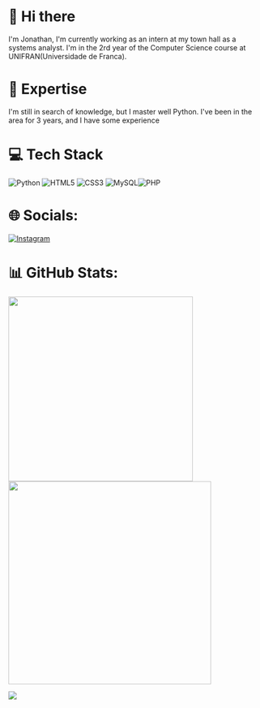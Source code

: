 # 👋 Hi there

I'm Jonathan, I'm currently working as an intern at my town hall as a systems analyst. I'm in the 2rd year of the Computer Science course at UNIFRAN(Universidade de Franca).


# 🚀 Expertise

I'm still in search of knowledge, but I master well Python. I've been in the area for 3 years, and I have some experience

# 💻 Tech Stack
![Python](https://img.shields.io/badge/python-%23323330.svg?style=for-the-badge&logo=javascript&logoColor=%23F7DF1E)  ![HTML5](https://img.shields.io/badge/html5-%23E34F26.svg?style=for-the-badge&logo=html5&logoColor=white) ![CSS3](https://img.shields.io/badge/css3-%231572B6.svg?style=for-the-badge&logo=css3&logoColor=white) ![MySQL](https://img.shields.io/badge/mysql-%2300f.svg?style=for-the-badge&logo=mysql&logoColor=white)![PHP](https://img.shields.io/badge/php-%23777BB4.svg?style=for-the-badge&logo=php&logoColor=white)

# 🌐 Socials:
[![Instagram](https://img.shields.io/badge/Instagram-%23E4405F.svg?logo=Instagram&logoColor=white)](https://www.instagram.com/johnponciano/) 
# 📊 GitHub Stats:
<img src="https://github-readme-stats-wheat-two-53.vercel.app/api?username=eujjRener&theme=neon&hide_border=false&include_all_commits=false&count_private=false"  width="364px" />                    <img src="https://github-readme-streak-stats.herokuapp.com/?user=eujjRener&theme=neon&hide_border=false"  width="400px" />



![](https://github-readme-stats-wheat-two-53.vercel.app/api/top-langs/?username=eujjRener&theme=neon&hide_border=false&include_all_commits=false&count_private=false&layout=compact)
